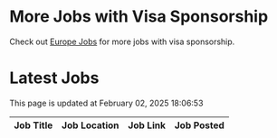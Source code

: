 # More Jobs with Visa Sponsorship

Check out [Europe Jobs](https://github.com/sureshparimi/europejobs#latest-jobs) for more jobs with visa sponsorship.

# Latest Jobs

This page is updated at February 02, 2025 18:06:53

| Job Title | Job Location | Job Link | Job Posted |
| --- | --- | --- | --- |
